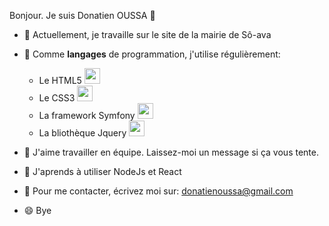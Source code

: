 Bonjour. Je suis Donatien OUSSA 👋

* 🔭 Actuellement, je travaille sur le site de la mairie de Sô-ava
* 🌱 Comme **langages** de programmation, j'utilise régulièrement: 
    * Le HTML5 <img width="25" height="25" src="https://cdn.jsdelivr.net/gh/devicons/devicon/icons/html5/html5-original.svg" />
    * Le CSS3 <img width="25" height="25" src="https://cdn.jsdelivr.net/gh/devicons/devicon/icons/css3/css3-original.svg" />
    * La framework Symfony <img width="25" height="25" src="https://cdn.jsdelivr.net/gh/devicons/devicon/icons/symfony/symfony-original.svg" />
    * La bliothèque Jquery <img width="25" height="25" src="https://cdn.jsdelivr.net/gh/devicons/devicon/icons/jquery/jquery-original-wordmark.svg" /> 
          
* 👯 J'aime travailler en équipe. Laissez-moi un message si ça vous tente.
* 🤔 J'aprends à utiliser NodeJs et React
* 💬 Pour me contacter, écrivez moi sur: donatienoussa@gmail.com
* 😄 Bye
